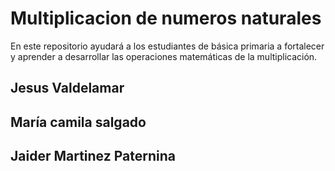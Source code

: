 # Multiplicacion de numeros naturales
En este repositorio ayudará a los estudiantes de básica primaria a fortalecer y aprender a desarrollar las operaciones matemáticas de la multiplicación.
## Jesus Valdelamar
## María camila salgado 
## Jaider Martinez Paternina
